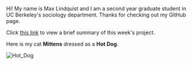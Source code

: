 Hi! My name is Max Lindquist and I am a second year graduate student in 
UC Berkeley's sociology department. Thanks for checking out my GitHub 
page. 

Click [this link](https://maxlindquist55.github.io/project) to view a brief summary of this week's project.

Here is my cat <strong>Mittens</strong> dressed as a <strong>Hot Dog</strong>.

![Hot_Dog](https://github.com/maxlindquist55/maxlindquist55.github.io/assets/143743939/04e63276-4040-4657-a8be-8d8ccf3bb1f8)
